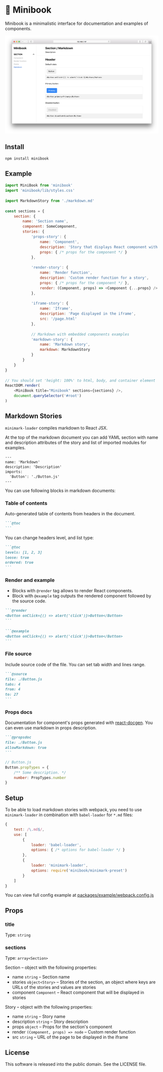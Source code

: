 # :orange_book: Minibook

Minibook is a minimalistic interface for documentation and examples of components.

![screenshot](screenshot.png)

## Install

```
npm install minibook
```

## Example

```js
import MiniBook from 'minibook'
import 'minibook/lib/styles.css'

import MarkdownStory from './markdown.md'

const sections = {
    section: {
        name: 'Section name',
        component: SomeComponent,
        stories: {
            'props-story': {
                name: 'Component',
                description: 'Story that displays React component with some props',
                props: { /* props for the component */ }
            },

            'render-story': {
                name: 'Render function',
                description: 'Custom render function for a story',
                props: { /* props for the component */ },
                render: (Component, props) => <Component {...props} />
            },

            'iframe-story': {
                name: 'Iframe',
                description: 'Page displayed in the iframe',
                src: '/page.html'
            },

            // Markdown with embedded components examples
            'markdown-story': {
                name: 'Markdown story',
                markdown: MarkdownStory
            }
        }
    }
}

// You should set 'height: 100%' to html, body, and container element
ReactDOM.render(
    <MiniBook title="Minibook" sections={sections} />,
    document.querySelector('#root')
)
```

## Markdown Stories

`minimark-loader` compiles markdown to React JSX.

At the top of the markdown document you can add YAML section 
with name and description attributes of the story and 
list of imported modules for examples.

```
---
name: 'Markdown'
description: 'Description'
imports:
  'Button': './Button.js'
---
```

You can use following blocks in markdown documents:

### Table of contents

Auto-generated table of contents from headers in the document.

````md
```@toc
```
````

You can change headers level, and list type:

````md
```@toc
levels: [1, 2, 3]
loose: true
ordered: true
```
````

### Render and example

- Blocks with `@render` tag allows to render React components.
- Block with `@example` tag outputs the rendered component followed
by the source code.


````md
```@render
<Button onClick={() => alert('click')}>Button</Button>
```

```@example
<Button onClick={() => alert('click')}>Button</Button>
```
````

### File source

Include source code of the file.
You can set tab width and lines range. 

````md
```@source
file: ./Button.js
tabs: 4
from: 4
to: 27
```
````

### Props docs

Documentation for component's props generated with
[react-docgen](https://github.com/reactjs/react-docgen).
You can even use markdown in props description.

````md
```@propsdoc
file: ./Button.js
allowMarkdown: true
```
````

```js
// Button.js
Button.propTypes = {
    /** Some description. */
    number: PropTypes.number
}
```

## Setup

To be able to load markdown stories with webpack, you need to use
`minimark-loader` in combination with `babel-loader` for `*.md` files:

```js
{
    test: /\.md$/,
    use: [
        {
            loader: 'babel-loader',
            options: { /* options for babel-loader */ }
        },
        {
            loader: 'minimark-loader',
            options: require('minibook/minimark-preset')
        }
    ]
}
```

You can view full config example at
[packages/example/webpack.config.js](https://github.com/sunflowerdeath/minibook/blob/master/packages/minibook-example/webpack.config.js)

## Props

### title
Type: `string`

### sections
Type: `array<Section>`

Section – object with the following properties:

- name `string` – Section name
- stories `object<Story>` – Stories of the section, an object where keys are
URLs of the stories and values are stories
- component `Component` – React component that will be displayed in stories

Story – object with the following properties:

- name `string` – Story name
- description `string` – Story description
- props `object` – Props for the section's component
- render `(Component, props) => node` – Custom render function
- src `string` – URL of the page to be displayed in the iframe

## License

This software is released into the public domain. See the LICENSE file.

